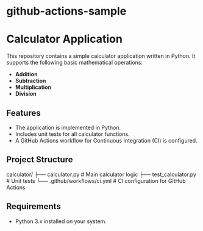 # github-actions-sample
# Calculator Application

This repository contains a simple calculator application written in Python. It supports the following basic mathematical operations:
- **Addition**
- **Subtraction**
- **Multiplication**
- **Division**

## Features
- The application is implemented in Python.
- Includes unit tests for all calculator functions.
- A GitHub Actions workflow for Continuous Integration (CI) is configured.

## Project Structure
calculator/ 
          ├── calculator.py # Main calculator logic 
          ├── test_calculator.py # Unit tests 
          └── .github/workflows/ci.yml # CI configuration for GitHub Actions


## Requirements
- Python 3.x installed on your system.


